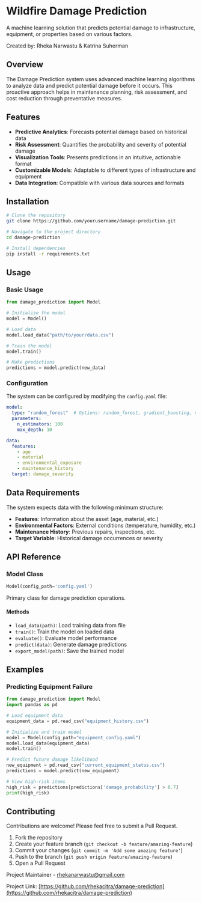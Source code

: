 # Wildfire Damage Prediction

A machine learning solution that predicts potential damage to infrastructure, equipment, or properties based on various factors.

Created by: Rheka Narwastu & Katrina Suherman

## Overview

The Damage Prediction system uses advanced machine learning algorithms to analyze data and predict potential damage before it occurs. This proactive approach helps in maintenance planning, risk assessment, and cost reduction through preventative measures.

## Features

- **Predictive Analytics**: Forecasts potential damage based on historical data
- **Risk Assessment**: Quantifies the probability and severity of potential damage
- **Visualization Tools**: Presents predictions in an intuitive, actionable format
- **Customizable Models**: Adaptable to different types of infrastructure and equipment
- **Data Integration**: Compatible with various data sources and formats

## Installation

```bash
# Clone the repository
git clone https://github.com/yourusername/damage-prediction.git

# Navigate to the project directory
cd damage-prediction

# Install dependencies
pip install -r requirements.txt
```

## Usage

### Basic Usage

```python
from damage_prediction import Model

# Initialize the model
model = Model()

# Load data
model.load_data("path/to/your/data.csv")

# Train the model
model.train()

# Make predictions
predictions = model.predict(new_data)
```

### Configuration

The system can be configured by modifying the `config.yaml` file:

```yaml
model:
  type: "random_forest"  # Options: random_forest, gradient_boosting, neural_network
  parameters:
    n_estimators: 100
    max_depth: 10

data:
  features:
    - age
    - material
    - environmental_exposure
    - maintenance_history
  target: damage_severity
```

## Data Requirements

The system expects data with the following minimum structure:

- **Features**: Information about the asset (age, material, etc.)
- **Environmental Factors**: External conditions (temperature, humidity, etc.)
- **Maintenance History**: Previous repairs, inspections, etc.
- **Target Variable**: Historical damage occurrences or severity

## API Reference

### Model Class

```python
Model(config_path='config.yaml')
```

Primary class for damage prediction operations.

#### Methods

- `load_data(path)`: Load training data from file
- `train()`: Train the model on loaded data
- `evaluate()`: Evaluate model performance
- `predict(data)`: Generate damage predictions
- `export_model(path)`: Save the trained model

## Examples

### Predicting Equipment Failure

```python
from damage_prediction import Model
import pandas as pd

# Load equipment data
equipment_data = pd.read_csv("equipment_history.csv")

# Initialize and train model
model = Model(config_path="equipment_config.yaml")
model.load_data(equipment_data)
model.train()

# Predict future damage likelihood
new_equipment = pd.read_csv("current_equipment_status.csv")
predictions = model.predict(new_equipment)

# View high-risk items
high_risk = predictions[predictions['damage_probability'] > 0.7]
print(high_risk)
```

## Contributing

Contributions are welcome! Please feel free to submit a Pull Request.

1. Fork the repository
2. Create your feature branch (`git checkout -b feature/amazing-feature`)
3. Commit your changes (`git commit -m 'Add some amazing feature'`)
4. Push to the branch (`git push origin feature/amazing-feature`)
5. Open a Pull Request


Project Maintainer - rhekanarwastu@gmail.com

Project Link: [https://github.com/rhekacitra/damage-prediction](https://github.com/rhekacitra/damage-prediction)

